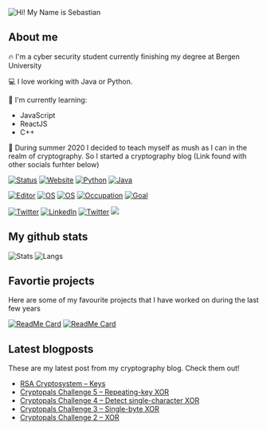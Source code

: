 ![Hi! My Name is Sebastian](https://github.com/DonnumS/DonnumS/raw/master/welcome.gif)

## About me

:fire: I'm a cyber security student currently finishing my degree at Bergen University

:computer: I love working with Java or Python.

:seedling: I'm currently learning:

- JavaScript
- ReactJS
- C++

:notebook: During summer 2020 I decided to teach myself as mush as I can in the realm of cryptography. So I started a cryptography blog (Link found with other socials furhter below)

[![Status](https://img.shields.io/badge/Status-Stable-success?style=flat-square&logo=github&logoColor=white)](https://www.wikihow.life/Make-Coffee)
[![Website](https://img.shields.io/badge/Portfolio-sebdonnum.netlify.app-brightgreen?style=flat-square)](https://sebdonnum.netlify.app)
[![Python](https://img.shields.io/badge/Language-Python-yellow?style=flat-square&logo=python&logoColor=white)](https://www.google.com/search?q=python&tbm=isch&ved=2ahUKEwiI_9Tqq-TqAhUMzCoKHVz3ALsQ2-cCegQIABAA&oq=python&gs_lcp=CgNpbWcQAzIECCMQJzIECCMQJzIECAAQQzIECAAQQzICCAAyAggAMgIIADIECAAQQzICCAAyAggAOgcIABCxAxBDUMkfWNQlYKknaABwAHgAgAFyiAHWA5IBAzUuMZgBAKABAaoBC2d3cy13aXotaW1nwAEB&sclient=img&ei=YQQaX8jKEIyYqwHc7oPYCw&bih=807&biw=1406&safe=off)
[![Java](https://img.shields.io/badge/Language-Java-yellow?style=flat-square&logo=java&logoColor=white)](https://www.google.com/search?q=lava&safe=off&sxsrf=ALeKk03xhIQEz5m9iYb_pnFbgPU9Lo-Vwg:1595540626864&source=lnms&tbm=isch&sa=X&ved=2ahUKEwiMu6eCrOTqAhVB_SoKHRFICVYQ_AUoAXoECBIQAw&biw=1406&bih=807)

[![Editor](https://img.shields.io/badge/Editor-VSCode-blue?style=flat-square&logo=visual-studio-code&logoColor=white)](https://code.visualstudio.com/)
[![OS](https://img.shields.io/badge/OS-macOS-informational?style=flat-square&logo=apple&logoColor=white)](https://en.wikipedia.org/wiki/MacOS)
[![OS](https://img.shields.io/badge/OS-Linux-informational?style=flat-square&logo=linux&logoColor=white)](https://en.wikipedia.org/wiki/Linux)
[![Occupation](https://img.shields.io/badge/Occupation-Student-blue?style=flat-square)](https://www.wikihow.com/Deal-With-Stress)
[![Goal](https://img.shields.io/badge/Goal-Graduate-blue?style=flat-square)](https://media.tenor.com/images/47597d74a785476bc90e226af40e7b1d/tenor.gif)

[![Twitter](https://img.shields.io/badge/Twitter-@SDonnum-red?style=flat-square&logo=twitter&logoColor=white)](https://twitter.com/SDonnum)
[![LinkedIn](https://img.shields.io/badge/LinkedIn-Sebastian_Dønnum-red?style=flat-square&logo=linkedin&logoColor=white)](https://linkedin.com/in/sdonnum95)
[![Twitter](https://img.shields.io/badge/Blog-sebdonnum.wordpress.com-red?style=flat-square&logo=wordpress&logoColor=white)](https://sebdonnum.wordpress.com)
![](https://komarev.com/ghpvc/?username=DonnumS&color=red)

## My github stats

![Stats](https://github-readme-stats.vercel.app/api?username=DonnumS&show_icons=true&theme=tokyonight&count_private=true&include_all_commits=true) ![Langs](https://github-readme-stats.vercel.app/api/top-langs/?username=DonnumS&&theme=tokyonight&layout=compact)

## Favortie projects

Here are some of my favourite projects that I have worked on during the last few years

[![ReadMe Card](https://github-readme-stats.vercel.app/api/pin/?username=DonnumS&repo=python-encrypt-decrypt&theme=tokyonight)](https://github.com/DonnumS/python-encrypt-decrypt) [![ReadMe Card](https://github-readme-stats.vercel.app/api/pin/?username=DonnumS&repo=pathfinder&theme=tokyonight)](https://github.com/DonnumS/pathfinder)

## Latest blogposts

These are my latest post from my cryptography blog. Check them out!

<!-- BLOG-POST-LIST:START -->
- [RSA Cryptosystem – Keys](https://sebdonnum.wordpress.com/2020/07/28/rsa-cryptosystem-keys/)
- [Cryptopals Challenge 5 – Repeating-key XOR](https://sebdonnum.wordpress.com/2020/07/26/cryptopals-challenge-5-repeating-key-xor/)
- [Cryptopals Challenge 4 – Detect single-character XOR](https://sebdonnum.wordpress.com/2020/07/22/cryptopals-challenge-4-detect-single-character-xor/)
- [Cryptopals Challenge 3 – Single-byte XOR](https://sebdonnum.wordpress.com/2020/07/20/cryptopals-challenge-3-single-byte-xor/)
- [Cryptopals Challenge 2 – XOR](https://sebdonnum.wordpress.com/2020/07/17/cryptopals-challenge-2-xor/)
<!-- BLOG-POST-LIST:END -->

